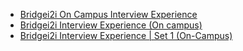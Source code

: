  - [Bridgei2i On Campus Interview Experience](https://www.geeksforgeeks.org/bridgei2i-on-campus-interview-experience/)
- [Bridgei2i Interview Experience (On campus)](https://www.geeksforgeeks.org/bridgei2i-interview-experience-on-campus/)
- [Bridgei2i Interview Experience | Set 1 (On-Campus)](https://www.geeksforgeeks.org/bridgei2i-interview-experience-set-1/)